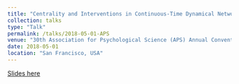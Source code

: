 ```yaml
---
title: "Centrality and Interventions in Continuous-Time Dynamical Networks"
collection: talks
type: "Talk"
permalink: /talks/2018-05-01-APS
venue: "30th Association for Psychological Science (APS) Annual Convention"
date: 2018-05-01
location: "San Francisco, USA"
---
```


[Slides here](http://ryanoisin.github.io/files/APS18_OR.pdf)
